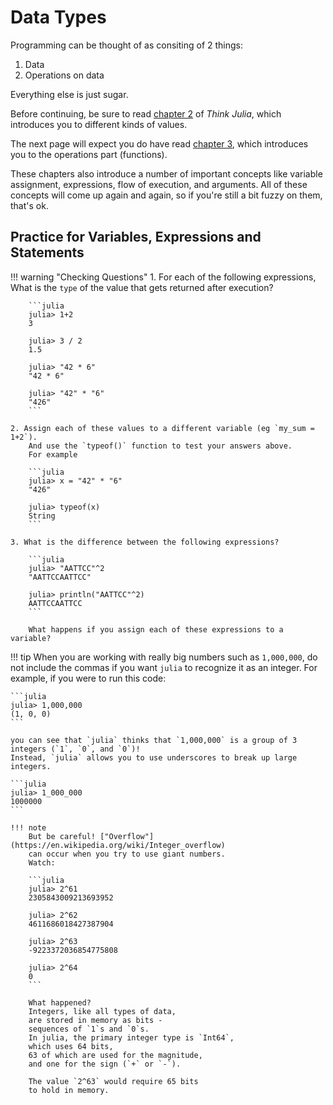 # Data Types

Programming can be thought of as consiting of 2 things:

1. Data
2. Operations on data

Everything else is just sugar. 

Before continuing,
be sure to read [chapter 2](https://benlauwens.github.io/ThinkJulia.jl/latest/book.html#chap02) of _Think Julia_,
which introduces you to different kinds of values.

The next page will expect you do have read 
[chapter 3](https://benlauwens.github.io/ThinkJulia.jl/latest/book.html#chap03),
which introduces you to the operations part (functions).

These chapters also introduce a number of important concepts like
variable assignment, expressions, flow of execution, and arguments.
All of these concepts will come up again and again,
so if you're still a bit fuzzy on them,
that's ok.

## Practice for Variables, Expressions and Statements

!!! warning "Checking Questions"
    1. For each of the following expressions,
        What is the `type` of the value that gets returned after execution?
       
        ```julia
        julia> 1+2
        3

        julia> 3 / 2
        1.5

        julia> "42 * 6"
        "42 * 6"

        julia> "42" * "6"
        "426"
        ```
    
    2. Assign each of these values to a different variable (eg `my_sum = 1+2`).
        And use the `typeof()` function to test your answers above.
        For example

        ```julia
        julia> x = "42" * "6"
        "426"

        julia> typeof(x)
        String
        ```
    
    3. What is the difference between the following expressions?

        ```julia
        julia> "AATTCC"^2
        "AATTCCAATTCC"

        julia> println("AATTCC"^2)
        AATTCCAATTCC
        ```

        What happens if you assign each of these expressions to a variable?



!!! tip
    When you are working with really big numbers such as `1,000,000`, do not include the commas if you want `julia` to recognize it as an integer. For example, if you were to run this code:

    ```julia
    julia> 1,000,000
    (1, 0, 0)
    ```

    you can see that `julia` thinks that `1,000,000` is a group of 3 integers (`1`, `0`, and `0`)!
    Instead, `julia` allows you to use underscores to break up large integers.

    ```julia
    julia> 1_000_000
    1000000
    ```

    !!! note
        But be careful! ["Overflow"](https://en.wikipedia.org/wiki/Integer_overflow)
        can occur when you try to use giant numbers.
        Watch:

        ```julia
        julia> 2^61
        2305843009213693952

        julia> 2^62
        4611686018427387904

        julia> 2^63
        -9223372036854775808

        julia> 2^64
        0
        ```
        
        What happened?
        Integers, like all types of data,
        are stored in memory as bits -
        sequences of `1`s and `0`s.
        In julia, the primary integer type is `Int64`,
        which uses 64 bits,
        63 of which are used for the magnitude,
        and one for the sign (`+` or `-`).

        The value `2^63` would require 65 bits
        to hold in memory.

